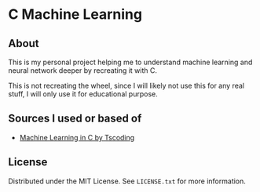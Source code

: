 # C Machine Learning

## About

This is my personal project helping me to understand machine learning and neural network deeper by recreating it with C.

This is not recreating the wheel, since I will likely not use this for any real stuff, I will only use it for educational purpose.

## Sources I used or based of

- [Machine Learning in C by Tscoding](https://www.youtube.com/playlist?list=PLpM-Dvs8t0VZPZKggcql-MmjaBdZKeDMw) 

## License

Distributed under the MIT License. See `LICENSE.txt` for more information.
